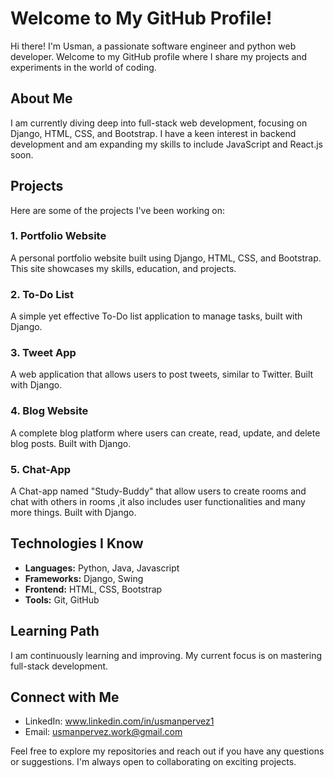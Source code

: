 # Welcome to My GitHub Profile!

Hi there! I'm Usman, a passionate software engineer and python web developer. Welcome to my GitHub profile where I share my projects and experiments in the world of coding.

## About Me
I am currently diving deep into full-stack web development, focusing on Django, HTML, CSS, and Bootstrap. I have a keen interest in backend development and am expanding my skills to include JavaScript and React.js soon.

## Projects

Here are some of the projects I've been working on:

### 1. Portfolio Website
A personal portfolio website built using Django, HTML, CSS, and Bootstrap. This site showcases my skills, education, and projects.

### 2. To-Do List
A simple yet effective To-Do list application to manage tasks, built with Django.

### 3. Tweet App
A web application that allows users to post tweets, similar to Twitter. Built with Django.

### 4. Blog Website
A complete blog platform where users can create, read, update, and delete blog posts. Built with Django.

### 5. Chat-App
A Chat-app named "Study-Buddy" that allow users to create rooms and chat with others in rooms ,it also includes user functionalities and many more things. Built with Django.

## Technologies I Know
- **Languages:** Python, Java, Javascript
- **Frameworks:** Django, Swing
- **Frontend:** HTML, CSS, Bootstrap
- **Tools:** Git, GitHub

## Learning Path
I am continuously learning and improving. My current focus is on mastering full-stack development.

## Connect with Me
- LinkedIn: www.linkedin.com/in/usmanpervez1
- Email: usmanpervez.work@gmail.com

Feel free to explore my repositories and reach out if you have any questions or suggestions. I'm always open to collaborating on exciting projects.

